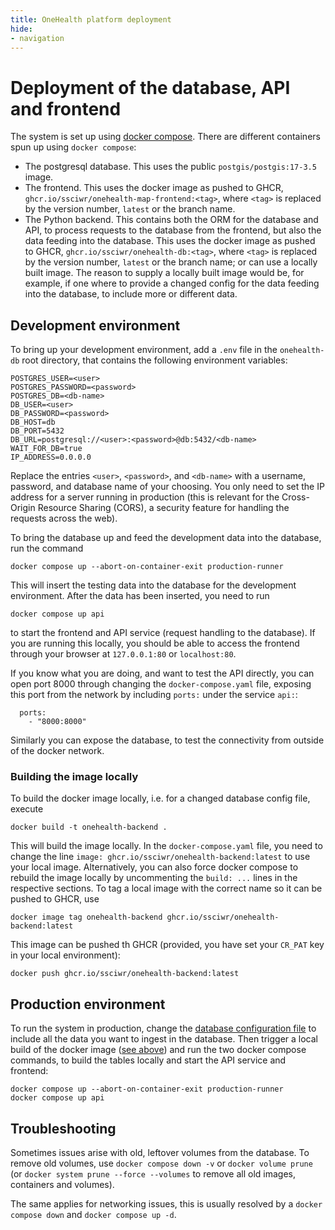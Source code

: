 ```yaml
---
title: OneHealth platform deployment
hide:
- navigation
---
```


# Deployment of the database, API and frontend
The system is set up using [docker compose](https://docs.docker.com/compose/). There are different containers spun up using `docker compose`:
- The postgresql database. This uses the public `postgis/postgis:17-3.5` image.
- The frontend. This uses the docker image as pushed to GHCR, `ghcr.io/ssciwr/onehealth-map-frontend:<tag>`, where `<tag>` is replaced by the version number, `latest` or the branch name.
- The Python backend. This contains both the ORM for the database and API, to process requests to the database from the frontend, but also the data feeding into the database. This uses the docker image as pushed to GHCR, `ghcr.io/ssciwr/onehealth-db:<tag>`, where `<tag>` is replaced by the version number, `latest` or the branch name; or can use a locally built image. The reason to supply a locally built image would be, for example, if one where to provide a changed config for the data feeding into the database, to include more or different data.


## Development environment

To bring up your development environment, add a `.env` file in the `onehealth-db` root directory, that contains the following environment variables:
```
POSTGRES_USER=<user>
POSTGRES_PASSWORD=<password>
POSTGRES_DB=<db-name>
DB_USER=<user>
DB_PASSWORD=<password>
DB_HOST=db
DB_PORT=5432
DB_URL=postgresql://<user>:<password>@db:5432/<db-name>
WAIT_FOR_DB=true
IP_ADDRESS=0.0.0.0
```
Replace the entries `<user>`, `<password>`, and `<db-name>` with a username, password, and database name of your choosing. You only need to set the IP address for a server running in production (this is relevant for the Cross-Origin Resource Sharing (CORS), a security feature for handling the requests across the web).

To bring the database up and feed the development data into the database, run the command
```
docker compose up --abort-on-container-exit production-runner
```
This will insert the testing data into the database for the development environment. After the data has been inserted, you need to run
```
docker compose up api
```
to start the frontend and API service (request handling to the database). If you are running this locally, you should be able to access the frontend through your browser at `127.0.0.1:80` or `localhost:80`.

If you know what you are doing, and want to test the API directly, you can open port 8000 through changing the `docker-compose.yaml` file, exposing this port from the network by including `ports:` under the service `api:`:
```
  ports:
    - "8000:8000"
```
Similarly you can expose the database, to test the connectivity from outside of the docker network.

### Building the image locally 
To build the docker image locally, i.e. for a changed database config file, execute
```
docker build -t onehealth-backend .
```
This will build the image locally. In the `docker-compose.yaml` file, you need to change the line `image: ghcr.io/ssciwr/onehealth-backend:latest` to use your local image. Alternatively, you can also force docker compose to rebuild the image locally by uncommenting the `build: ...` lines in the respective sections. To tag a local image with the correct name so it can be pushed to GHCR, use
```
docker image tag onehealth-backend ghcr.io/ssciwr/onehealth-backend:latest
```
This image can be pushed th GHCR (provided, you have set your `CR_PAT` key in your local environment):
```
docker push ghcr.io/ssciwr/onehealth-backend:latest
```

## Production environment
To run the system in production, change the [database configuration file](../onehealth_db/data/production_config.yml) to include all the data you want to ingest in the database. Then trigger a local build of the docker image ([see above](./deployment.md#building-the-image-locally)) and run the two docker compose commands, to build the tables locally and start the API service and frontend:
```
docker compose up --abort-on-container-exit production-runner
docker compose up api
```


## Troubleshooting
Sometimes issues arise with old, leftover volumes from the database. To remove old volumes, use `docker compose down -v` or `docker volume prune` (or `docker system prune --force --volumes` to remove all old images, containers and volumes).

The same applies for networking issues, this is usually resolved by a `docker compose down` and `docker compose up -d`.